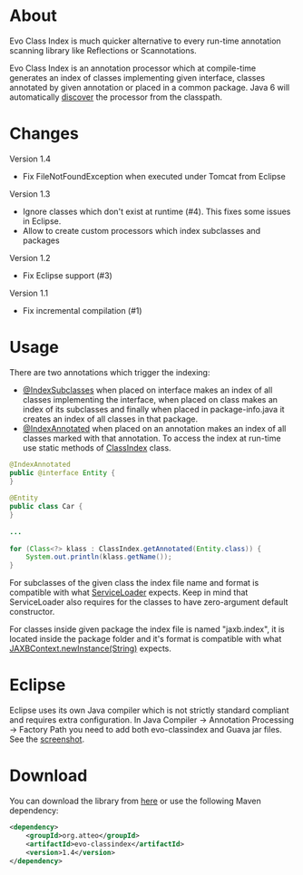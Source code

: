 About
=====
Evo Class Index is much quicker alternative to every run-time annotation scanning library like Reflections or Scannotations.

Evo Class Index is an annotation processor which at compile-time generates an index of classes implementing given interface, classes annotated by given annotation or placed in a common package. Java 6 will automatically [discover](http://www.jcp.org/en/jsr/detail?id=269) the processor from the classpath.

Changes
=======

Version 1.4

- Fix FileNotFoundException when executed under Tomcat from Eclipse

Version 1.3

- Ignore classes which don't exist at runtime (#4).
    This fixes some issues in Eclipse.
- Allow to create custom processors which index subclasses and packages

Version 1.2

- Fix Eclipse support (#3)

Version 1.1

- Fix incremental compilation (#1)


Usage
=====
There are two annotations which trigger the indexing:

* [@IndexSubclasses](http://www.atteo.org/static/evo-classindex/apidocs/org/atteo/evo/classindex/IndexSubclasses.html) when placed on interface makes an index of all classes implementing the interface, when placed on class makes an index of its subclasses and finally when placed in package-info.java it creates an index of all classes in that package.
* [@IndexAnnotated](http://www.atteo.org/static/evo-classindex/apidocs/org/atteo/evo/classindex/IndexAnnotated.html) when placed on an annotation makes an index of all classes marked with that annotation.
To access the index at run-time use static methods of [ClassIndex](http://www.atteo.org/static/evo-classindex/apidocs/org/atteo/evo/classindex/ClassIndex.html) class.

```java
@IndexAnnotated
public @interface Entity {
}
 
@Entity
public class Car {
}
 
...
 
for (Class<?> klass : ClassIndex.getAnnotated(Entity.class)) {
    System.out.println(klass.getName());
}
```

For subclasses of the given class the index file name and format is compatible with what [ServiceLoader](http://docs.oracle.com/javase/7/docs/api/java/util/ServiceLoader.html) expects. Keep in mind that ServiceLoader also requires for the classes to have zero-argument default constructor.

For classes inside given package the index file is named "jaxb.index", it is located inside the package folder and it's format is compatible with what [JAXBContext.newInstance(String)](http://docs.oracle.com/javase/7/docs/api/javax/xml/bind/JAXBContext.html#newInstance(java.lang.String)) expects.

Eclipse
=======
Eclipse uses its own Java compiler which is not strictly standard compliant and requires extra configuration.
In Java Compiler -> Annotation Processing -> Factory Path you need to add both evo-classindex and Guava jar files.
See the [screenshot](https://github.com/atteo/evo-classindex/issues/5#issuecomment-15365420).

Download
========

You can download the library from [here](http://search.maven.org/remotecontent?filepath=org/atteo/evo-classindex/1.4/evo-classindex-1.4.jar) or use the following Maven dependency:

```xml
<dependency>
    <groupId>org.atteo</groupId>
    <artifactId>evo-classindex</artifactId>
    <version>1.4</version>
</dependency>
```



